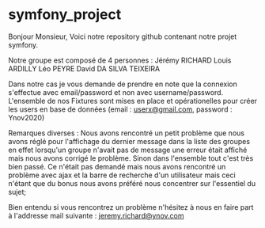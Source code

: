 # symfony_project

Bonjour Monsieur,
Voici notre repository github contenant notre projet symfony. 

Notre groupe est composé de 4 personnes : 
Jérémy RICHARD 
Louis ARDILLY 
Léo PEYRE 
David DA SILVA TEIXEIRA 

Dans notre cas je vous demande de prendre en note que la connexion s'effectue avec email/password et non avec username/password.
L'ensemble de  nos Fixtures sont mises en place et opérationelles pour créer les users en base de données (email : userx@gmail.com, password : Ynov2020) 

Remarques diverses :
Nous avons rencontré un petit problème que nous avons réglé pour l'affichage du dernier message dans la liste des groupes en effet lorsqu'un groupe n'avait pas de message une erreur était affiché mais nous avons corrigé le problème.
Sinon dans l'ensemble tout c'est très bien passé. 
Ce n'était pas demandé mais nous avons rencontré un problème avec ajax et la barre de recherche d'un utilisateur mais ceci n'étant que du bonus nous avons préféré nous concentrer sur l'essentiel du sujet;


Bien entendu si vous rencontrez un problème n'hésitez à nous en faire part à l'addresse mail suivante : jeremy.richard@ynov.com 
